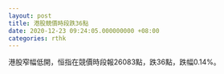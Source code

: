 ```yaml
---
layout: post
title: 港股競價時段跌36點
date: 2020-12-23 09:24:05.000000000 +08:00
categories: rthk
---
```


港股窄幅低開，恒指在競價時段報26083點，跌36點，跌幅0.14%。
